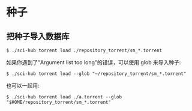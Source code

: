 # 种子

## 把种子导入数据库

```console
$ ./sci-hub torrent load ./repository_torrent/sm_*.torrent
```

如果你遇到了"Argument list too long"的错误，可以使用 glob 来导入种子:

```console
$ ./sci-hub torrent load --glob "~/repository_torrent/sm_*.torrent"
```

也可以一起用:

```console
$ ./sci-hub torrent load ./a.torrent --glob "$HOME/repository_torrent/sm_*.torrent"
```
